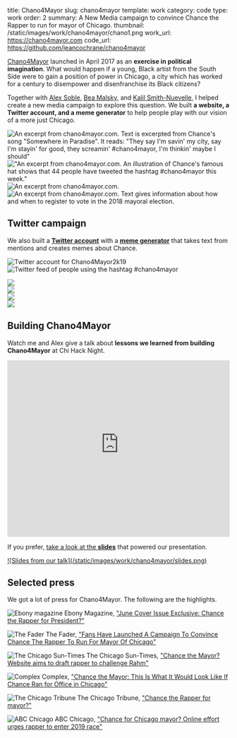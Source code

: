 title: Chano4Mayor 
slug: chano4mayor 
template: work
category: code
type: work
order: 2
summary: A New Media campaign to convince Chance the Rapper to run for mayor of Chicago. 
thumbnail: /static/images/work/chano4mayor/chano1.png
work_url: https://chano4mayor.com
code_url: https://github.com/jeancochrane/chano4mayor


[Chano4Mayor](https://chano4mayor.com) launched in April 2017 as an **exercise in political imagination**.
What would happen if a young, Black artist from the South Side were to gain
a position of power in Chicago, a city which has worked for a century to
disempower and disenfranchise its Black citizens?

Together with [Alex Soble](http://www.alexsoble.com/),
[Bea Malsky](https://beamalsky.fyi/), and [Kalil
Smith-Nuevelle](https://kalil.fyi/), I helped create a new media campaign to
explore this question. We built **a website, a Twitter account, and a meme
generator** to help people play with our vision of a more just Chicago.

![An excerpt from chano4mayor.com. Text is excerpted from Chance's song
"Somewhere in Paradise". It reads: "They say I'm savin' my city,
say I'm stayin' for good, they screamin' #chano4mayor, I'm thinkin' maybe I 
should"](/static/images/work/chano4mayor/chano2.png)
!["An excerpt from chano4mayor.com. An illustration of Chance's famous
hat shows that 44 people have tweeted the hashtag #chano4mayor
this week."](/static/images/work/chano4mayor/chano3.png)
![An excerpt from chano4mayor.com.](/static/images/work/chano4mayor/chano4.png)
![An excerpt from chano4mayor.com. Text gives information about how and when
to register to vote in the 2018 mayoral
election.](/static/images/work/chano4mayor/chano6.png)

## Twitter campaign

We also built a <i class="fa fa-fw fa-twitter"></i>[**Twitter
account**](https://twitter.com/chano4mayor2k19) with a
<i class="fa fa-fw fa-github"></i>[**meme
generator**](https://github.com/jeancochrane/chanomemes) that takes text
from mentions and creates memes about Chance.

![Twitter account for Chano4Mayor2k19](/static/images/work/chano4mayor/twitter.png)
![Twitter feed of people using the hashtag #chano4mayor](/static/images/work/chano4mayor/chano5.png)

<div class="row">
    <div class="col-xs-12 col-sm-6">
        <img src="/static/images/work/chano4mayor/meme1.jpeg"/>
    </div>
    <div class="col-xs-12 col-sm-6">
        <img src="/static/images/work/chano4mayor/meme2.jpeg"/>
    </div>
    <div class="col-xs-12 col-sm-6">
        <img src="/static/images/work/chano4mayor/meme3.jpeg"/>
    </div>
    <div class="col-xs-12 col-sm-6">
        <img src="/static/images/work/chano4mayor/meme4.jpeg"/>
    </div>
</div>

## Building Chano4Mayor 

Watch me and Alex give a talk about **lessons we learned from building Chano4Mayor** at
Chi Hack Night.

<iframe width="100%" height="400"
        src="https://www.youtube-nocookie.com/embed/rD7ByPxRdNU?rel=0"
        frameborder="0"
        allowfullscreen></iframe>

<br />

If you prefer, [take a look at the
**slides**](https://docs.google.com/presentation/d/1p1VTjhMRRBbcoUAagz9upODSClDl6fdPekmAcrwHR6Y/edit?usp=sharing")
that powered our presentation.

<a href="https://docs.google.com/presentation/d/1p1VTjhMRRBbcoUAagz9upODSClDl6fdPekmAcrwHR6Y/edit?usp=sharing">
    ![Slides from our talk](/static/images/work/chano4mayor/slides.png)
</a>

## Selected press

We got a lot of press for Chano4Mayor. The following are the highlights.

![Ebony magazine](/static/images/work/chano4mayor/ebony.png)
Ebony Magazine, ["June Cover Issue Exclusive: Chance the Rapper for
President?"](http://ebony.com/entertainment-culture/chance-the-rapper-ebony)

![The Fader](/static/images/work/chano4mayor/fader.png)
The Fader, ["Fans Have Launched A Campaign To Convince Chance The Rapper To Run
For Mayor Of Chicago"](http://thefader.com/2017/04/04/chance-the-rapper-chano4mayor-chicago-mayor-campaign-website)

![The Chicago Sun-Times](/static/images/work/chano4mayor/sun-times.png)
The Chicago Sun-Times, ["Chance the Mayor? Website aims to draft rapper to
challenge Rahm"](https://chicago.suntimes.com/chicago-politics/chance-the-mayor-website-aims-to-draft-rapper-to-challenge-rahm/)

![Complex](/static/images/work/chano4mayor/complex.png)
Complex, ["Chance the Mayor: This Is What It Would Look Like If Chance Ran
for Office in Chicago"](http://complex.com/music/2017/04/what-it-would-look-like-if-chance-the-rapper-ran-for-mayor-chicago)

![The Chicago Tribune](/static/images/work/chano4mayor/tribune.png)
The Chicago Tribune, ["Chance the Rapper for
mayor?"](http://chicagotribune.com/news/ct-chance-the-rapper-mayoral-push-met-20170405-story.html)

![ABC Chicago](/static/images/work/chano4mayor/abc7.png)
ABC Chicago, ["Chance for Chicago mayor? Online effort urges rapper to enter
2019 race"](http://abc7chicago.com/careers/chance-for-mayor-online-effort-urges-rapper-to-run-in-2019/1837035/)

